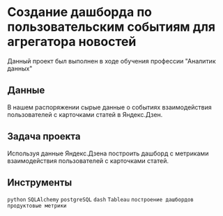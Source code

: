 # Создание дашборда по пользовательским событиям для агрегатора новостей

Данный проект был выполнен в ходе обучения профессии "Аналитик данных"

## Данные

В нашем распоряжении cырые данные о событиях взаимодействия пользователей с карточками статей в Яндекс.Дзен.

##  Задача проекта

Используя данные Яндекс.Дзена построить дашборд с метриками взаимодействия пользователей с карточками статей.
 
##  Инструменты

`python` `SQLAlchemy` `postgreSQL` `dash` `Tableau` `построение дашбордов` `продуктовые метрики`
